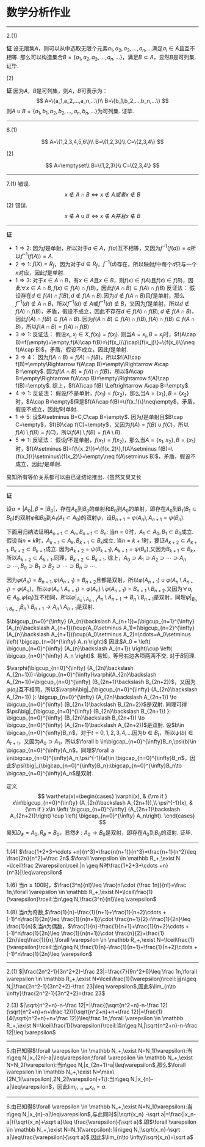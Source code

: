 # 数学分析作业

---

2.(1)

**证** 设无限集$A$，则可以从中选取无限个元素$a_1,a_2,a_3,...,a_n,...$满足$a_i\in A$且互不相等.
那么可以构造集合$B=\{a_1,a_2,a_3,...,a_n,...\}$，满足$B\subset A$，显然$B$是可列集.
证毕.

(2)

**证** 因为$A$，$B$是可列集，则$A$，$B$可表示为：
$$
A=\{a_1,a_2,...,a_n,...\}\\
B=\{b_1,b_2,...,b_n,...\}
$$
则$A\cup B=\{a_1,b_1,a_2,b_2,...,a_n,b_n,...\}$为可列集.
证毕.

---

6.(1)

$$
A=\{1,2,3,4,5,6\}\\
B=\{1,2,3\}\\
C=\{2,3,4\}
$$

(2)

$$
A=\emptyset\\
B=\{1,2,3\}\\
C=\{2,3,4\}
$$

---

7.(1)
错误.
$$
x\notin A\cap B\iff x\notin A或者x\notin B
$$
(2)
错误.
$$
x\notin A\cup B\iff x\notin A并且x\notin B
$$

---

**证**
- $1\Rightarrow2$:
因为$f$是单射，所以对于$a\in A$，$f(a)$互不相等，又因为$f^{-1}(f(a))=a$所以$f^{-1}(f(A))=A$.
- $2\Rightarrow1$:
$f(X)=R_f$，因为对于$d\in R_f$，$f^{-1}(d)$存在，所以映射$f$中每个$d$只与一个$x$对应，因此$f$是单射.
- $1\Rightarrow3$:
对于$x\in A\cap B$，有$x\in A$且$x\in B$，则$f(x)\in f(A)$且$f(x) \in f(B)$，因此$\forall x \in A \cap B,f(x)\in f(A) \cap f(B)$，因此$f(A\cap B)\subseteq f(A) \cap f(B)$
反证法：
假设存在$d\in f(A)\cap f(B), d\notin f(A\cap B)$.因为$d\notin f(A\cap B)$且$f$是单射，那么$f^{-1}(d)\notin A\cap B$，所以$f^{-1}(d)\notin A$或$f^{-1}(d)\notin B$，又因为$f$是单射，所以$d\notin f(A)\cap f(B)$，矛盾，假设不成立，因此不存在$d\in f(A)\cap f(B), d\notin f(A\cap B)$，因此$f(A) \cap f(B)\subseteq f(A \cap B)$.
因为$f(A\cap B)\subseteq f(A) \cap f(B),f(A) \cap f(B)\subseteq f(A \cap B)$，所以$f(A\cap B)=f(A)\cap f(B)$
- $3\Rightarrow1$:
反证法：
假设$x_i,x_j\in X,f(x_i)=f(x_j)$.
则当$A={x_i},B={x_j}$时，$f(A\cap B)=f(\empty)=\empty,f(A)\cap f(B)=\{f(x_i)\}\cap\{f(x_j)\}=\{f(x_i)\}\neq f(A\cap B)$，矛盾，假设不成立，因此$f$是单射.
- $3\Rightarrow 4$：
因为$f(A\cap B)=f(A)\cap f(B)$，所以$f(A)\cap f(B)=\empty\Rightarrow f(A\cap B)=\empty\Rightarrow A\cap B=\empty$.
因为$f(A\cap B)=f(A)\cap f(B)$，所以$A\cap B=\empty\Rightarrow f(A\cap B)=\empty\Rightarrow f(A)\cap f(B)=\empty$.
综上，$f(A)\cap f(B) \Leftrightarrow A\cap B=\empty$.
- $4\Rightarrow1$:
反证法：
假设$f$不是单射，$f(x_1)=f(x_2)$，那么当$A=\{x_1\},B=\{x_2\}$时，$A\cap B=\empty$但是$f(A)\cap f(B)=\{f(x_1)\}\neq\empty$，矛盾，假设不成立，因此$f$时单射.
- $1\Rightarrow 5$:
设$A\setminus B=C,C\cap B=\empty$.
因为$f$是单射且$B\cap C=\empty$，$f(B)\cap f(C)=\empty$，又因为$f(A)=f(B)\cup f(C)$，所以$f(A)\setminus f(B)=f(C)$，所以$f(A)\setminus f(B)=f(A\setminus B)$.
- $5\Rightarrow 1$:
反证法：
假设$f$不是单射，$f(x_1)=f(x_2)$，那么当$A=\{x_1,x_2\},B=\{x_1\}$时，$f(A\setminus B)=f(\{x_2\})=\{f(x_2)\},f(A)\setminus f(B)=\{f(x_1)\}\setminus\{f(x_2)\}=\empty\neq f(A\setminus B)$，矛盾，假设不成立，因此$f$是单射.

易知所有等价关系都可以由已证结论推出.（虽然又臭又长

---

**证**

设$\alpha=|A_0|,\beta=|B_0|$，存在$A_0$到$B_0$的单射和$B_0$到$A_0$的单射，即存在$A_0$到$B_1(B_1\subset B_0)$的双射$\varphi$和$B_0$到$A_1(A_1\subset A_0)$的双射$\psi$，设$B_{n+1}=\varphi(A_n),A_{n+1}=\psi(B_n)$.

下面用归纳法证明$A_{n+1}\subset A_n,B_{n+1}\subset B_n$:
当$n=0$时，$A_1\subset A_0,B_1\subset B_0$成立.
假设当$n=k$时，$A_{k+1}\subset A_k,B_{k+1}\subset B_k$成立.
当$n=k+1$时，要证$A_{k+2}\subset A_{k+1},B_{k+2}\subset B_{k+1}$成立.
因为$A_{k+2}=\psi(B_{k+1}),A_{k+1}=\psi(B_k)$,又因为$B_{k+1}\subset B_k$，所以$A_{k+2}\subset A_{k+1}$.同理，$B_{k+2}\subset B_{k+1}$.
综上，$A_0\supset A_1 \supset A_2 \supset \cdots\supset A_n\supset\cdots,B_0\supset B_1\supset B_2\supset \cdots \supset B_n\supset\cdots$.

因为$\varphi(A_n)=B_{n+1},\varphi(A_{n+1})=B_{n+2}$且都是双射，所以$\varphi(A_{n+1})\cup\varphi(A_n\setminus A_{n+1})=\varphi(A_n)$，所以$\varphi(A_n\setminus A_{n+1})=\varphi(A_n)\setminus \varphi(A_{n+1})=B_{n+1}\setminus B_{n+2}$.又因为$\forall a_i\in A_0,\varphi(a_i)$互不相同，所以$\varphi|_{A_n\setminus A_{n+1}}A_n\setminus A_{n+1}\to B_n\setminus B_{n+1}$是双射，同理$\psi|_{B_n\setminus B_{n+1}}B_n\setminus B_{n+1}\to A_n\setminus A_{n+1}$是双射.

$\bigcup_{n=0}^{\infty} (A_{n}\backslash A_{n+1})=(\bigcup_{n=1}^{\infty} (A_{n}\backslash A_{n+1}))\cup(A_0\setminus A_1)=(\bigcup_{n=2}^{\infty} (A_{n}\backslash A_{n+1}))\cup(A_0\setminus A_2)=\cdots=A_0\setminus \left( \bigcap_{n=0}^{\infty} A_n \right)$
因此$A_0 = \left( \bigcup_{n=0}^{\infty} (A_{n}\backslash A_{n+1}) \right)\cup \left( \bigcap_{n=0}^{\infty} A_n \right)$.
易知，等号右边各项两两不交.
对于$B$同理.

$\varphi(\bigcup_{n=0}^{\infty} (A_{2n}\backslash A_{2n+1}))=\bigcup_{n=0}^{\infty}\varphi(A_{2n}\backslash A_{2n+1})=\bigcup_{n=0}^{\infty} (B_{2n+1}\backslash B_{2n+2})$，又因为$\varphi(a_i)$互不相同，所以$\varphi\big|_{\bigcup_{n=0}^{\infty} (A_{2n}\backslash A_{2n+1}) }: \bigcup_{n=0}^{\infty} (A_{2n}\backslash A_{2n+1}) \to \bigcup_{n=0}^{\infty} (B_{2n+1}\backslash B_{2n+2})$是双射.
同理可得$\psi\big|_{\bigcup_{n=0}^{\infty} (B_{2n}\backslash B_{2n+1}) }: \bigcup_{n=0}^{\infty} (B_{2n}\backslash B_{2n+1}) \to \bigcup_{n=0}^{\infty} (A_{2n+1}\backslash A_{2n+2})$是双射.
设$b\in \bigcap_{n=0}^{\infty}B_n$，对于$t=0,1,2,3,4,...$因为$b\in B_t$，所以$\psi(b)\in A_{t+1}$，又因为$A_0\supset A_1$，所以$\forall b \in\bigcap_{n=0}^{\infty}B_n,\psi(b)\in \bigcap_{n=0}^{\infty}A_n$，同理$\forall a \in\bigcap_{n=0}^{\infty}A_n,\psi^{-1}(a)\in \bigcap_{n=0}^{\infty}B_n$，因此$\psi\big|_{\bigcap_{n=0}^{\infty}B_n}:\bigcap_{n=0}^{\infty}B_n\to \bigcap_{n=0}^{\infty}A_n$是双射.

定义
$$
\vartheta(x)=\begin{cases}
\varphi(x), & {\rm if  }   x\in\bigcup_{n=0}^{\infty} (A_{2n}\backslash A_{2n+1}),\\
\psi^{-1}(x), & {\rm if  } x\in \left( \bigcup_{n=0}^{\infty} (A_{2n+1}\backslash A_{2n+2})\right) \cup \left( \bigcap_{n=0}^{\infty} A_n\right).
\end{cases}
$$
易知$D_{\vartheta}=A_0,R_{\vartheta}=B_0$，显然$\vartheta:A_0\to B_0$是双射，即存在$A_0$到$B_0$的双射.
证毕.

---

1.(4) $\frac{1+2+3+\cdots +n}{n^3}=\frac{n(n+1)}{n^3}=\frac{n+1}{n^2}\leq \frac{2n}{n^2}=\frac 2n$.$\forall \varepsilon \in \mathbb R_+,\exist N =\lceil\frac 2\varepsilon\rceil:|n \geq N时\frac{1+2+3+\cdots +n}{n^3}|\leq\varepsilon$

1.(6) 当$n\geq 100$时，$\frac{3^n}{n!}\leq \frac{n!\cdot (\frac 1n)}{n!}=\frac 1n,\forall \varepsilon \in \mathbb R_+,\exist N=\lceil\frac{1}{\varepsilon}\rceil:当n\geq N,\frac{3^n}{n!}\leq \varepsilon$

1.(8) 当$n$为奇数,$\frac{1}{n}-\frac{1}{n+1}+\frac{1}{n+2}\cdots +(-1)^n\frac{1}{2n}\leq \frac{1}{n(n+1)}\cdot \frac{n+1}{2}=\frac{1}{2n}\leq \frac{1}{n}$;当$n$为偶数，$\frac{1}{n}-\frac{1}{n+1}+\frac{1}{n+2}\cdots +(-1)^n\frac{1}{2n}\leq \frac{1}{n(n+1)}\cdot \frac{n}{2}+\frac{1}{2n}\leq\frac{1}{n},\forall \varepsilon \in \mathbb R_+,\exist N=\lceil\frac{1}{\varepsilon}\rceil:当n\geq N,\frac{1}{n}-\frac{1}{n+1}+\frac{1}{n+2}\cdots +(-1)^n\frac{1}{2n}\leq \varepsilon$

---

2.(1) $|\frac{2n^2-1}{3n^2+2}-\frac 23|=\frac{7}{9n^2+6}\leq \frac 1n,\forall \varepsilon \in \mathbb R_+,\exist N=\lceil\frac{1}{\varepsilon}\rceil:当n\geq N,|\frac{2n^2-1}{3n^2+2}-\frac 23|\leq \varepsilon$,因此$\lim_{n\to \infty}\frac{2n^2-1}{3n^2+2}=\frac 23$

2.(3) $|\sqrt{n^2+n}-n-\frac 12|=|\frac{(\sqrt{n^2+n}-n-\frac 12)(\sqrt{n^2+n}+n+\frac 12)}{\sqrt{n^2+n}+n+\frac 12}|=\frac{1}{4(\sqrt{n^2+n}+n+\frac 12)}\leq\frac 1n,\forall \varepsilon \in \mathbb R_+,\exist N=\lceil\frac{1}{\varepsilon}\rceil:当n\geq N,|\sqrt{n^2+n}-n-\frac 12|\leq \varepsilon$

---

5.由已知得$\forall \varepsilon \in \mathbb N_+,\exist N=N_1(\varepsilon):当n\geq N,|x_{2n}-a|\leq\varepsilon;\forall \varepsilon \in \mathbb N_+,\exist N=N_2(\varepsilon):当n\geq N,|x_{2n+1}-a|\leq\varepsilon$,那么$\forall \varepsilon \in \mathbb N_+,\exist N=\max\{2N_1(\varepsilon),2N_2(\varepsilon)+1\}:当n\geq N,|x_{n}-a|\leq\varepsilon$，因此$\lim_{n\to\infty}x_n=a$.

---

6.由已知得$\forall \varepsilon \in \mathbb N_+,\exist N=N_1(\varepsilon):当n\geq N,|x_{n}-a|\leq\varepsilon$,与此同时$|\sqrt{x_n} -\sqrt a|=\frac{|x_n-a|}{\sqrt{x_n}+\sqrt a}\leq \frac{\varepsilon}{\sqrt a}$.即$\forall \varepsilon \in \mathbb N_+,\exist N=N_1(\varepsilon):当n\geq N,|\sqrt{x_n}-\sqrt a|\leq\frac{\varepsilon}{\sqrt a}$,因此$\lim_{n\to \infty}\sqrt{x_n}=\sqrt a$